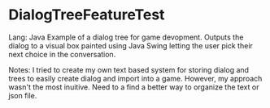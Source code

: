 # DialogTreeFeatureTest

Lang: Java
Example of a dialog tree for game devopment. Outputs the dialog to a visual box painted using Java Swing letting the user pick their next choice in the conversation.

Notes: I tried to create my own text based system for storing dialog and trees to easily create dialog and import into a game. However, my approach wasn't the most inuitive. Need to a find a better way to organize the text or json file.
